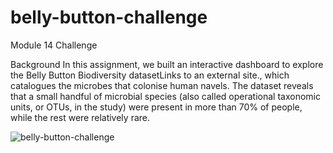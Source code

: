 # belly-button-challenge
Module 14 Challenge

Background
In this assignment, we built an interactive dashboard to explore the Belly Button Biodiversity datasetLinks to an external site., 
which catalogues the microbes that colonise human navels. The dataset reveals that a small handful of microbial species
(also called operational taxonomic units, or OTUs, in the study) were present in more than 70% of people, while the rest were relatively rare.

![belly-button-challenge](https://user-images.githubusercontent.com/115082961/230627809-c24b01cc-64d6-4bbe-bd7c-f8422305d23e.PNG)

